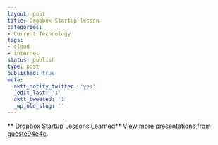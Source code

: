 ```yaml
---
layout: post
title: Dropbox Startup lesson
categories:
- Current Technology
tags:
- cloud
- internet
status: publish
type: post
published: true
meta:
  aktt_notify_twitter: 'yes'
  _edit_last: '1'
  aktt_tweeted: '1'
  _wp_old_slug: ''
---
```


** [Dropbox Startup Lessons Learned](http://www.slideshare.net/gueste94e4c/dropbox-startup-lessons-learned-3836587 "Dropbox Startup Lessons Learned")**
View more [presentations](http://www.slideshare.net/) from [gueste94e4c](http://www.slideshare.net/gueste94e4c).
